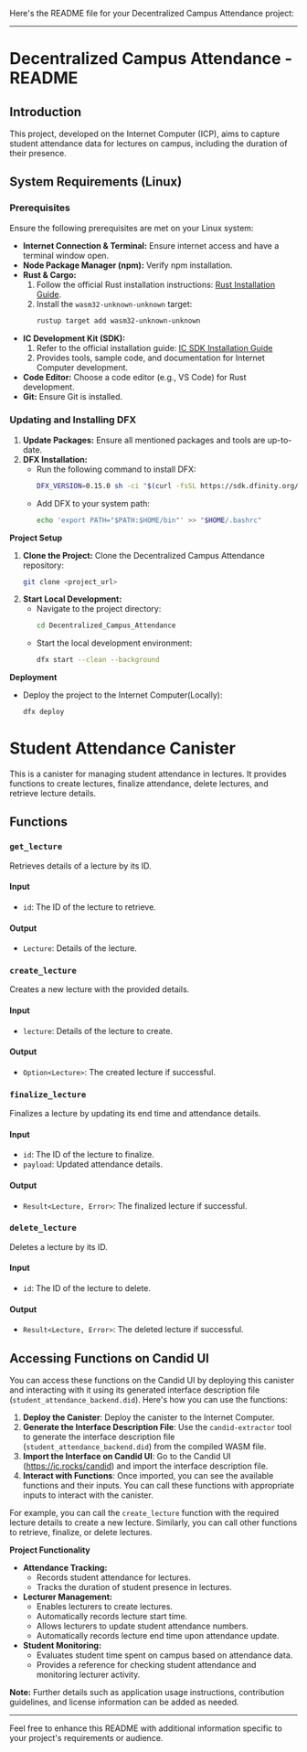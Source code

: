 Here's the README file for your Decentralized Campus Attendance project:

---

# Decentralized Campus Attendance - README

## Introduction
This project, developed on the Internet Computer (ICP), aims to capture student attendance data for lectures on campus, including the duration of their presence.

## System Requirements (Linux)

### Prerequisites
Ensure the following prerequisites are met on your Linux system:

* **Internet Connection & Terminal:** Ensure internet access and have a terminal window open.
* **Node Package Manager (npm):** Verify npm installation.
* **Rust & Cargo:**
    1. Follow the official Rust installation instructions: [Rust Installation Guide](https://www.rust-lang.org/tools/install).
    2. Install the `wasm32-unknown-unknown` target:
        ```bash
        rustup target add wasm32-unknown-unknown
        ```
* **IC Development Kit (SDK):**
    1. Refer to the official installation guide: [IC SDK Installation Guide](https://internetcomputer.org/docs/current/developer-docs/getting-started/install/)
    2. Provides tools, sample code, and documentation for Internet Computer development.
* **Code Editor:** Choose a code editor (e.g., VS Code) for Rust development.
* **Git:** Ensure Git is installed.

### Updating and Installing DFX
1. **Update Packages:** Ensure all mentioned packages and tools are up-to-date.
2. **DFX Installation:**
    * Run the following command to install DFX:
        ```bash
        DFX_VERSION=0.15.0 sh -ci "$(curl -fsSL https://sdk.dfinity.org/install.sh)"
        ```
    * Add DFX to your system path:
        ```bash
        echo 'export PATH="$PATH:$HOME/bin"' >> "$HOME/.bashrc"
        ```

**Project Setup**

1. **Clone the Project:** Clone the Decentralized Campus Attendance repository:
    ```bash
    git clone <project_url>
    ```
2. **Start Local Development:**
    * Navigate to the project directory:
        ```bash
        cd Decentralized_Campus_Attendance
        ```
    * Start the local development environment:
        ```bash
        dfx start --clean --background
        ```

**Deployment**
* Deploy the project to the Internet Computer(Locally):
    ```bash
    dfx deploy
    ```

# Student Attendance Canister

This is a canister for managing student attendance in lectures. It provides functions to create lectures, finalize attendance, delete lectures, and retrieve lecture details.

## Functions

### `get_lecture`

Retrieves details of a lecture by its ID.

#### Input

- `id`: The ID of the lecture to retrieve.

#### Output

- `Lecture`: Details of the lecture.

### `create_lecture`

Creates a new lecture with the provided details.

#### Input

- `lecture`: Details of the lecture to create.

#### Output

- `Option<Lecture>`: The created lecture if successful.

### `finalize_lecture`

Finalizes a lecture by updating its end time and attendance details.

#### Input

- `id`: The ID of the lecture to finalize.
- `payload`: Updated attendance details.

#### Output

- `Result<Lecture, Error>`: The finalized lecture if successful.

### `delete_lecture`

Deletes a lecture by its ID.

#### Input

- `id`: The ID of the lecture to delete.

#### Output

- `Result<Lecture, Error>`: The deleted lecture if successful.

## Accessing Functions on Candid UI

You can access these functions on the Candid UI by deploying this canister and interacting with it using its generated interface description file (`student_attendance_backend.did`). Here's how you can use the functions:

1. **Deploy the Canister**: Deploy the canister to the Internet Computer.
2. **Generate the Interface Description File**: Use the `candid-extractor` tool to generate the interface description file (`student_attendance_backend.did`) from the compiled WASM file.
3. **Import the Interface on Candid UI**: Go to the Candid UI (https://ic.rocks/candid) and import the interface description file.
4. **Interact with Functions**: Once imported, you can see the available functions and their inputs. You can call these functions with appropriate inputs to interact with the canister.

For example, you can call the `create_lecture` function with the required lecture details to create a new lecture. Similarly, you can call other functions to retrieve, finalize, or delete lectures.



**Project Functionality**

* **Attendance Tracking:**
    * Records student attendance for lectures.
    * Tracks the duration of student presence in lectures.
* **Lecturer Management:**
    * Enables lecturers to create lectures.
    * Automatically records lecture start time.
    * Allows lecturers to update student attendance numbers.
    * Automatically records lecture end time upon attendance update.
* **Student Monitoring:**
    * Evaluates student time spent on campus based on attendance data.
    * Provides a reference for checking student attendance and monitoring lecturer activity.

**Note:** Further details such as application usage instructions, contribution guidelines, and license information can be added as needed.

---

Feel free to enhance this README with additional information specific to your project's requirements or audience.
